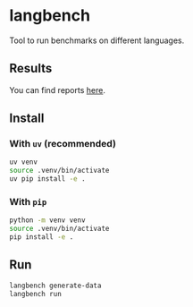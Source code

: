 # langbench

Tool to run benchmarks on different languages.

## Results

You can find reports [here](reports/README.md).

## Install

### With `uv` (recommended)

```bash
uv venv
source .venv/bin/activate
uv pip install -e .
```

### With `pip`

```bash
python -m venv venv
source .venv/bin/activate
pip install -e .
```

## Run

```bash
langbench generate-data
langbench run
```
